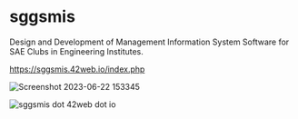 # sggsmis
Design and Development of Management Information System Software for SAE Clubs in Engineering Institutes.

https://sggsmis.42web.io/index.php

![Screenshot 2023-06-22 153345](https://github.com/ajaychitte/sggsmis/assets/97024519/86ac4bed-1732-40de-af6f-4ddd147812d2)


![sggsmis dot 42web dot io](https://github.com/ajaychitte/sggsmis/assets/97024519/1e8cae78-920a-4ce7-a358-1e07b9dfd433)


